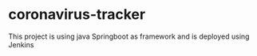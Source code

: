 # coronavirus-tracker
This project is using java Springboot as framework and is deployed using Jenkins
